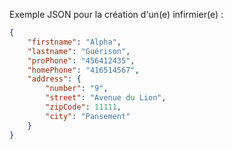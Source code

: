 Exemple JSON pour la création d'un(e) infirmier(e) :
~~~JSON
{
    "firstname": "Alpha",
    "lastname": "Guérison",
    "proPhone": "456412435",
    "homePhone": "416514567",
    "address": {
        "number": "9",
        "street": "Avenue du Lion",
        "zipCode": 11111,
        "city": "Pansement"
    }
}
~~~